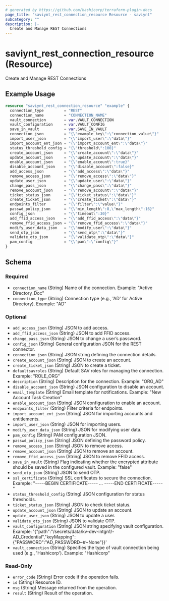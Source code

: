 ```yaml
---
# generated by https://github.com/hashicorp/terraform-plugin-docs
page_title: "saviynt_rest_connection_resource Resource - saviynt"
subcategory: ""
description: |-
  Create and Manage REST Connections
---
```


# saviynt_rest_connection_resource (Resource)

Create and Manage REST Connections

## Example Usage

```terraform
resource "saviynt_rest_connection_resource" "example" {
  connection_type         = "REST"
  connection_name         = "CONNECTION_NAME"
  vault_connection        = var.VAULT_CONNECTION
  vault_configuration     = var.VAULT_CONFIG
  save_in_vault           = var.SAVE_IN_VAULT
  connection_json         = "{\"example_key\":\"connection_value\"}"
  import_user_json        = "{\"import_user\":\"data\"}"
  import_account_ent_json = "{\"import_account_ent\":\"data\"}"
  status_threshold_config = "{\"threshold\":100}"
  create_account_json     = "{\"create_account\":\"data\"}"
  update_account_json     = "{\"update_account\":\"data\"}"
  enable_account_json     = "{\"enable_account\":true}"
  disable_account_json    = "{\"disable_account\":false}"
  add_access_json         = "{\"add_access\":\"data\"}"
  remove_access_json      = "{\"remove_access\":\"data\"}"
  update_user_json        = "{\"update_user\":\"data\"}"
  change_pass_json        = "{\"change_pass\":\"data\"}"
  remove_account_json     = "{\"remove_account\":\"data\"}"
  ticket_status_json      = "{\"ticket_status\":\"data\"}"
  create_ticket_json      = "{\"create_ticket\":\"data\"}"
  endpoints_filter        = "{\"filter\":\"value\"}"
  passwd_policy_json      = "{\"min_length\":8,\"max_length\":16}"
  config_json             = "{\"timeout\":30}"
  add_ffid_access_json    = "{\"add_ffid_access\":\"data\"}"
  remove_ffid_access_json = "{\"remove_ffid_access\":\"data\"}"
  modify_user_data_json   = "{\"modify_user\":\"data\"}"
  send_otp_json           = "{\"send_otp\":\"data\"}"
  validate_otp_json       = "{\"validate_otp\":\"data\"}"
  pam_config              = "{\"pam\":\"config\"}"
}
```

<!-- schema generated by tfplugindocs -->
## Schema

### Required

- `connection_name` (String) Name of the connection. Example: "Active Directory_Doc"
- `connection_type` (String) Connection type (e.g., 'AD' for Active Directory). Example: "AD"

### Optional

- `add_access_json` (String) JSON to add access.
- `add_ffid_access_json` (String) JSON to add FFID access.
- `change_pass_json` (String) JSON to change a user’s password.
- `config_json` (String) General configuration JSON for the REST connector.
- `connection_json` (String) JSON string defining the connection details.
- `create_account_json` (String) JSON to create an account.
- `create_ticket_json` (String) JSON to create a ticket.
- `defaultsavroles` (String) Default SAV roles for managing the connection. Example: "ROLE_ORG"
- `description` (String) Description for the connection. Example: "ORG_AD"
- `disable_account_json` (String) JSON configuration to disable an account.
- `email_template` (String) Email template for notifications. Example: "New Account Task Creation"
- `enable_account_json` (String) JSON configuration to enable an account.
- `endpoints_filter` (String) Filter criteria for endpoints.
- `import_account_ent_json` (String) JSON for importing accounts and entitlements.
- `import_user_json` (String) JSON for importing users.
- `modify_user_data_json` (String) JSON for modifying user data.
- `pam_config` (String) PAM configuration JSON.
- `passwd_policy_json` (String) JSON defining the password policy.
- `remove_access_json` (String) JSON to remove access.
- `remove_account_json` (String) JSON to remove an account.
- `remove_ffid_access_json` (String) JSON to remove FFID access.
- `save_in_vault` (String) Flag indicating whether the encrypted attribute should be saved in the configured vault. Example: "false"
- `send_otp_json` (String) JSON to send OTP.
- `ssl_certificate` (String) SSL certificates to secure the connection. Example: "-----BEGIN CERTIFICATE----- ... -----END CERTIFICATE-----"
- `status_threshold_config` (String) JSON configuration for status thresholds.
- `ticket_status_json` (String) JSON to check ticket status.
- `update_account_json` (String) JSON to update an account.
- `update_user_json` (String) JSON to update a user.
- `validate_otp_json` (String) JSON to validate OTP.
- `vault_configuration` (String) JSON string specifying vault configuration. Example: '{"path":"/secrets/data/kv-dev-intgn1/-AD_Credential","keyMapping":{"PASSWORD":"AD_PASSWORD~#~None"}}'
- `vault_connection` (String) Specifies the type of vault connection being used (e.g., 'Hashicorp'). Example: "Hashicorp"

### Read-Only

- `error_code` (String) Error code if the operation fails.
- `id` (String) Resource ID.
- `msg` (String) Message returned from the operation.
- `result` (String) Result of the operation.
